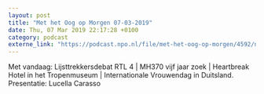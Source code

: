 ```yaml
---
layout: post
title: "Met het Oog op Morgen 07-03-2019"
date: Thu, 07 Mar 2019 22:17:28 +0100
category: podcast
externe_link: "https://podcast.npo.nl/file/met-het-oog-op-morgen/4592/nporadio1_met-het-oog-op-morgen_20190307_met-het-oog-op-morgen-07-03-2019_CRFXMI.mp3"
---
```


Met vandaag: Lijsttrekkersdebat RTL 4 | MH370 vijf jaar zoek | Heartbreak Hotel in het Tropenmuseum  | Internationale Vrouwendag in Duitsland. 
Presentatie: Lucella Carasso
